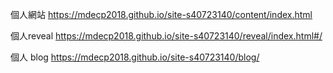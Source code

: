 個人網站 https://mdecp2018.github.io/site-s40723140/content/index.html

個人reveal https://mdecp2018.github.io/site-s40723140/reveal/index.html#/

個人 blog https://mdecp2018.github.io/site-s40723140/blog/
